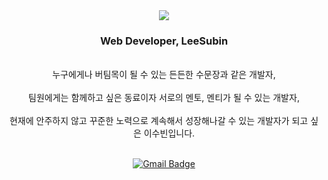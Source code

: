 <div align="center">  
<a href="https://hits.seeyoufarm.com"><img src="https://hits.seeyoufarm.com/api/count/incr/badge.svg?url=https%3A%2F%2Fgithub.com%2FBinveloper&count_bg=%2379C83D&title_bg=%23555555&icon=&icon_color=%23E7E7E7&title=hits&edge_flat=false" style="align-center"/></a><br/>
  <h3>Web Developer, LeeSubin</h3> <br/>
누구에게나 버팀목이 될 수 있는 든든한 수문장과 같은 개발자, <br/><br/>
팀원에게는 함께하고 싶은 동료이자 서로의 멘토, 멘티가 될 수 있는 개발자, <br/><br/>
현재에 안주하지 않고 꾸준한 노력으로 계속해서 성장해나갈 수 있는 개발자가 되고 싶은 이수빈입니다.<br/>
</div><br/>
<div align=center>
  
[![Gmail Badge](https://img.shields.io/badge/-Gmail-d14836?style=flat-square&logo=Gmail&logoColor=white&link=mailto:seeroocee@gmail.com)](mailto:seeroocee@gmail.com)

</div>

